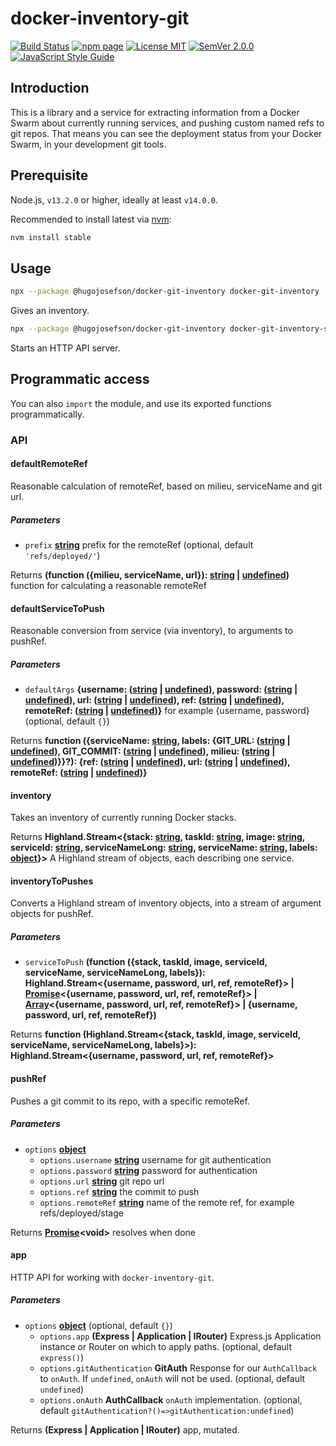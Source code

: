 # docker-inventory-git

[![Build Status](https://travis-ci.org/hugojosefson/docker-git-inventory.svg?branch=master)](https://travis-ci.org/hugojosefson/docker-git-inventory)
[![npm page](https://img.shields.io/npm/v/@hugojosefson/docker-git-inventory.svg)](https://npmjs.com/package/@hugojosefson/docker-git-inventory)
[![License MIT](https://img.shields.io/npm/l/@hugojosefson/docker-git-inventory.svg)](https://tldrlegal.com/license/mit-license)
[![SemVer 2.0.0](https://img.shields.io/badge/SemVer-2.0.0-lightgrey.svg)](https://semver.org/spec/v2.0.0.html)
[![JavaScript Style Guide](https://img.shields.io/badge/code_style-standard-brightgreen.svg)](https://standardjs.com)

## Introduction

This is a library and a service for extracting information from a Docker Swarm
about currently running services, and pushing custom named refs to git repos.
That means you can see the deployment status from your Docker Swarm, in your
development git tools.

## Prerequisite

Node.js, `v13.2.0` or higher, ideally at least `v14.0.0`.

Recommended to install latest via [nvm](https://github.com/nvm-sh/nvm#readme):

```bash
nvm install stable
```

## Usage

```bash
npx --package @hugojosefson/docker-git-inventory docker-git-inventory
```

Gives an inventory.

```bash
npx --package @hugojosefson/docker-git-inventory docker-git-inventory-server
```

Starts an HTTP API server.

## Programmatic access

You can also `import` the module, and use its exported functions
programmatically.

### API

<!-- Generated by documentation.js. Update this documentation by updating the source code. -->

#### defaultRemoteRef

Reasonable calculation of remoteRef, based on milieu, serviceName and git url.

##### Parameters

- `prefix`
  **[string](https://developer.mozilla.org/docs/Web/JavaScript/Reference/Global_Objects/String)**
  prefix for the remoteRef (optional, default `'refs/deployed/'`)

Returns **(function ({milieu, serviceName, url}):
[string](https://developer.mozilla.org/docs/Web/JavaScript/Reference/Global_Objects/String)
\|
[undefined](https://developer.mozilla.org/docs/Web/JavaScript/Reference/Global_Objects/undefined))**
function for calculating a reasonable remoteRef

#### defaultServiceToPush

Reasonable conversion from service (via inventory), to arguments to pushRef.

##### Parameters

- `defaultArgs` **{username:
  ([string](https://developer.mozilla.org/docs/Web/JavaScript/Reference/Global_Objects/String)
  \|
  [undefined](https://developer.mozilla.org/docs/Web/JavaScript/Reference/Global_Objects/undefined)),
  password:
  ([string](https://developer.mozilla.org/docs/Web/JavaScript/Reference/Global_Objects/String)
  \|
  [undefined](https://developer.mozilla.org/docs/Web/JavaScript/Reference/Global_Objects/undefined)),
  url:
  ([string](https://developer.mozilla.org/docs/Web/JavaScript/Reference/Global_Objects/String)
  \|
  [undefined](https://developer.mozilla.org/docs/Web/JavaScript/Reference/Global_Objects/undefined)),
  ref:
  ([string](https://developer.mozilla.org/docs/Web/JavaScript/Reference/Global_Objects/String)
  \|
  [undefined](https://developer.mozilla.org/docs/Web/JavaScript/Reference/Global_Objects/undefined)),
  remoteRef:
  ([string](https://developer.mozilla.org/docs/Web/JavaScript/Reference/Global_Objects/String)
  \|
  [undefined](https://developer.mozilla.org/docs/Web/JavaScript/Reference/Global_Objects/undefined))}**
  for example {username, password} (optional, default `{}`)

Returns **function ({serviceName:
[string](https://developer.mozilla.org/docs/Web/JavaScript/Reference/Global_Objects/String),
labels: {GIT_URL:
([string](https://developer.mozilla.org/docs/Web/JavaScript/Reference/Global_Objects/String)
\|
[undefined](https://developer.mozilla.org/docs/Web/JavaScript/Reference/Global_Objects/undefined)),
GIT_COMMIT:
([string](https://developer.mozilla.org/docs/Web/JavaScript/Reference/Global_Objects/String)
\|
[undefined](https://developer.mozilla.org/docs/Web/JavaScript/Reference/Global_Objects/undefined)),
milieu:
([string](https://developer.mozilla.org/docs/Web/JavaScript/Reference/Global_Objects/String)
\|
[undefined](https://developer.mozilla.org/docs/Web/JavaScript/Reference/Global_Objects/undefined))}}?):
{ref:
([string](https://developer.mozilla.org/docs/Web/JavaScript/Reference/Global_Objects/String)
\|
[undefined](https://developer.mozilla.org/docs/Web/JavaScript/Reference/Global_Objects/undefined)),
url:
([string](https://developer.mozilla.org/docs/Web/JavaScript/Reference/Global_Objects/String)
\|
[undefined](https://developer.mozilla.org/docs/Web/JavaScript/Reference/Global_Objects/undefined)),
remoteRef:
([string](https://developer.mozilla.org/docs/Web/JavaScript/Reference/Global_Objects/String)
\|
[undefined](https://developer.mozilla.org/docs/Web/JavaScript/Reference/Global_Objects/undefined))}**

#### inventory

Takes an inventory of currently running Docker stacks.

Returns **Highland.Stream&lt;{stack:
[string](https://developer.mozilla.org/docs/Web/JavaScript/Reference/Global_Objects/String),
taskId:
[string](https://developer.mozilla.org/docs/Web/JavaScript/Reference/Global_Objects/String),
image:
[string](https://developer.mozilla.org/docs/Web/JavaScript/Reference/Global_Objects/String),
serviceId:
[string](https://developer.mozilla.org/docs/Web/JavaScript/Reference/Global_Objects/String),
serviceNameLong:
[string](https://developer.mozilla.org/docs/Web/JavaScript/Reference/Global_Objects/String),
serviceName:
[string](https://developer.mozilla.org/docs/Web/JavaScript/Reference/Global_Objects/String),
labels:
[object](https://developer.mozilla.org/docs/Web/JavaScript/Reference/Global_Objects/Object)}>**
A Highland stream of objects, each describing one service.

#### inventoryToPushes

Converts a Highland stream of inventory objects, into a stream of argument
objects for pushRef.

##### Parameters

- `serviceToPush` **(function ({stack, taskId, image, serviceId, serviceName,
  serviceNameLong, labels}): Highland.Stream&lt;{username, password, url, ref,
  remoteRef}> |
  [Promise](https://developer.mozilla.org/docs/Web/JavaScript/Reference/Global_Objects/Promise)&lt;{username,
  password, url, ref, remoteRef}> |
  [Array](https://developer.mozilla.org/docs/Web/JavaScript/Reference/Global_Objects/Array)&lt;{username,
  password, url, ref, remoteRef}> | {username, password, url, ref, remoteRef})**

Returns **function (Highland.Stream&lt;{stack, taskId, image, serviceId,
serviceName, serviceNameLong, labels}>): Highland.Stream&lt;{username, password,
url, ref, remoteRef}>**

#### pushRef

Pushes a git commit to its repo, with a specific remoteRef.

##### Parameters

- `options`
  **[object](https://developer.mozilla.org/docs/Web/JavaScript/Reference/Global_Objects/Object)**
  - `options.username`
    **[string](https://developer.mozilla.org/docs/Web/JavaScript/Reference/Global_Objects/String)**
    username for git authentication
  - `options.password`
    **[string](https://developer.mozilla.org/docs/Web/JavaScript/Reference/Global_Objects/String)**
    password for authentication
  - `options.url`
    **[string](https://developer.mozilla.org/docs/Web/JavaScript/Reference/Global_Objects/String)**
    git repo url
  - `options.ref`
    **[string](https://developer.mozilla.org/docs/Web/JavaScript/Reference/Global_Objects/String)**
    the commit to push
  - `options.remoteRef`
    **[string](https://developer.mozilla.org/docs/Web/JavaScript/Reference/Global_Objects/String)**
    name of the remote ref, for example refs/deployed/stage

Returns
**[Promise](https://developer.mozilla.org/docs/Web/JavaScript/Reference/Global_Objects/Promise)&lt;void>**
resolves when done

#### app

HTTP API for working with `docker-inventory-git`.

##### Parameters

- `options`
  **[object](https://developer.mozilla.org/docs/Web/JavaScript/Reference/Global_Objects/Object)**
  (optional, default `{}`)
  - `options.app` **(Express | Application | IRouter)** Express.js Application
    instance or Router on which to apply paths. (optional, default `express()`)
  - `options.gitAuthentication` **GitAuth** Response for our `AuthCallback` to
    `onAuth`. If `undefined`, `onAuth` will not be used. (optional, default
    `undefined`)
  - `options.onAuth` **AuthCallback** `onAuth` implementation. (optional,
    default `gitAuthentication?()=>gitAuthentication:undefined`)

Returns **(Express | Application | IRouter)** app, mutated.
